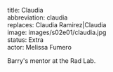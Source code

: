 title: Claudia  
abbreviation: claudia  
replaces: Claudia Ramirez|Claudia  
image: images/s02e01/claudia.jpg  
status: Extra  
actor: Melissa Fumero  

Barry's mentor at the Rad Lab.
